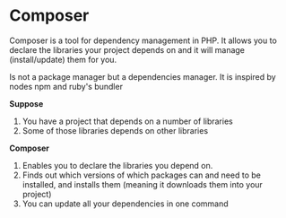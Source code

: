 
# Composer  

Composer is a tool for dependency management in PHP. It allows you to declare the libraries your project depends on and it will manage (install/update) them for you.  

Is not a package manager but a dependencies manager. It is inspired by nodes npm and ruby's bundler  

**Suppose**  

1. You have a project that depends on a number of libraries
2. Some of those libraries depends on other libraries


**Composer**
1. Enables you to declare the libraries you depend on.
2. Finds out which versions of which packages can and need to be installed, and installs them (meaning it downloads them into your project)
3. You can update all your dependencies in one command
